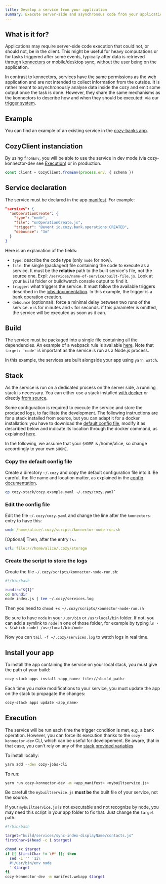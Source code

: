 ```yaml
---
title: Develop a service from your application
summary: Execute server-side and asynchronous code from your application.
---
```



## What is it for?

Applications may require server-side code execution that could not, or should not, be in the client. This might be useful for heavy computations or for tasks triggered after some events, typically after data is retrieved through [konnectors](https://docs.cozy.io/en/cozy-stack/konnectors/) or mobile/desktop sync, without the user being on the application.

In contrast to konnectors, services have the same permissions as the web application and are not intended to collect information from the outside. It is rather meant to asynchronously analyse data inside the cozy and emit some output once the task is done. However, they share the same mechanisms as the konnectors to describe how and when they should be executed: via our [trigger system](https://github.com/cozy/cozy-stack/blob/master/docs/jobs.md).


## Example

You can find an example of an existing service in the [cozy-banks app](https://github.com/cozy/cozy-banks/blob/master/src/targets/services/onOperationOrBillCreate.js).

## CozyClient instanciation 

By using `fromEnv`, you will be able to use the service in dev mode (via cozy-konnector-dev see [Execution](#execution)) or in production. 
```js
const client = CozyClient.fromEnv(process.env, { schema })
```


## Service declaration

The service must be declared in the app [manifest](https://docs.cozy.io/en/tutorials/app/#read-the-application-manifest). For example:

```json
"services": {
  "onOperationCreate": {
    "type": "node",
    "file": "onOperationCreate.js",
    "trigger": "@event io.cozy.bank.operations:CREATED",
    "debounce": "3m"
  }
}
```

Here is an explanation of the fields:

* `type`: describe the code type (only `node` for now).
* `file`: the single (packaged) file containing the code to execute as a service. It must be the **relative** path to the built service's file, not the source one. Expl: `/services/name-of-service/built-file.js`. Look at your `build` folder or build/watch console output to find it.
* `trigger`: what triggers the service. It must follow the available triggers described in the [jobs documentation]( https://github.com/cozy/cozy-stack/blob/master/docs/jobs.md). In this example, the trigger is a bank operation creation.
* `debounce` (optionnal): force a minimal delay between two runs of the service. `m` is for minutes and `s` for seconds. if this parameter is omitted, the service will be executed as soon as it can.

## Build

The service must be packaged into a single file containing all the dependencies. An example of a webpack rule is available [here](https://github.com/cozy/create-cozy-app/blob/master/packages/cozy-scripts/config/webpack.config.services.js). Note that `target: 'node'` is important as the service is run as a Node.js process.

In this example, the services are built alongside your app using `yarn watch`.


## Stack

As the service is run on a dedicated process on the server side, a running stack is necessary. You can either use a stack installed [with docker](https://docs.cozy.io/en/howTos/dev/runCozyDocker/#run-with-a-custom-stack-config-file) or directly [from source](https://github.com/cozy/cozy-stack/blob/master/docs/INSTALL.md).

Some configuration is required to execute the service and store the produced logs, to facilitate the development. The following instructions are for a stack installed from source, but you can adapt it for a docker installation: you have to download the [default config file](https://github.com/cozy/cozy-stack/blob/master/cozy.example.yaml), modify it as described below and indicate its location through the docker command, as explained [here](https://docs.cozy.io/en/howTos/dev/runCozyDocker/#run-with-a-custom-stack-config-file).

In the following, we assume that your `$HOME` is /home/alice, so change accordingly to your own `$HOME`.

### Copy the default config file

Create a directory  `~/.cozy` and copy the default configuration file into it. Be careful, the file name and location matter, as explained in the [config documentation](https://github.com/cozy/cozy-stack/blob/master/docs/config.md).


```bash
cp cozy-stack/cozy.example.yaml ~/.cozy/cozy.yaml`
```

### Edit the config file


Edit the file `~/.cozy/cozy.yaml` and change the line after the `konnectors:` entry to have this:

```yaml
cmd: /home/alice/.cozy/scripts/konnector-node-run.sh
```

[Optional] Then, after the entry `fs:`
```yaml
url: file:///home/alice/.cozy/storage
```

### Create the script to store the logs


Create the file `~/.cozy/scripts/konnector-node-run.sh`:
```bash
#!/bin/bash

rundir="${1}"
cd $rundir
node index.js | tee ~/.cozy/services.log
```
Then you need to `chmod +x ~/.cozy/scripts/konnector-node-run.sh`

Be sure to have `node` in your `/usr/bin` or `/usr/local/bin` folder. If not, you can add a symlink to `node` in one of those folder, for example by typing `ln -s $(which node) /usr/local/bin/node`

Now you can `tail -f ~/.cozy/services.log` to watch logs in real time.

## Install your app

To install the app containing the service on your local stack, you must give the path of your build:

```bash
cozy-stack apps install <app_name> file://<build_path>
```

Each time you make modifications to your service, you must update the app on the stack to propagate the changes:
```bash
cozy-stack apps update <app_name>
```

## Execution

The service will be run each time the trigger condition is met, e.g. a bank operation.
However, you can force its execution thanks to the `cozy-konnector-dev` CLI, which can be useful for developement. Be aware, that in that case, you can't rely on any of the [stack provided variables](https://docs.cozy.io/en/cozy-stack/apps/#available-fields-to-the-service)

To install locally:
```bash
yarn add --dev cozy-jobs-cli
```

To run:
```bash
yarn run cozy-konnector-dev -m <app_manifest> <mybuiltservice.js>
```

Be carefull the `mybuiltservice.js` **must be** the built file of your service, not the source.

If your `mybuiltservice.js` is not executable and not recognize by node, you may need this script in your app folder to fix that. Just change the `target` path.
```bash
#!/bin/bash

target="build/services/sync-index-displayName/contacts.js"
firstChar=$(head -c 1 $target)

chmod +x $target
if [[ $firstChar != \#* ]]; then
  sed -i '' '1i\
  #!/usr/bin/env node
  ' $target
fi
cozy-konnector-dev -m manifest.webapp $target
```

